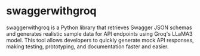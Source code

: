# swaggerwithgroq
swaggerwithgroq is a Python library that retrieves Swagger JSON schemas and generates realistic sample data for API endpoints using Groq's LLaMA3 model. This tool allows developers to quickly generate mock API responses, making testing, prototyping, and documentation faster and easier.

